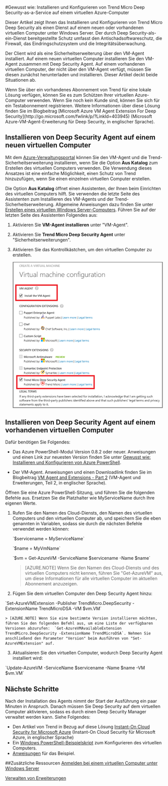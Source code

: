<properties pageTitle="Gewusst wie: Installieren und Konfigurieren von Trend Micro Deep Security-as-a-Service auf einem virtuellen Azure-Computer" description="Beschreibt die Installation und Konfiguration von der Trend Micro-Sicherheitslösung auf einem virtuellen Computer in Azure." services="virtual-machines" documentationCenter="" authors="KBDAzure" manager="timlt" editor=""/>

<tags ms.service="virtual-machines" ms.workload="infrastructure-services" ms.tgt_pltfrm="vm-multiple" ms.devlang="na" ms.topic="article" ms.date="09/24/2014" ms.author="kathydav"/>

#Gewusst wie: Installieren und Konfigurieren von Trend Micro Deep Security-as-a-Service auf einem virtuellen Azure-Computer

<p> Dieser Artikel zeigt Ihnen das Installieren und Konfigurieren von Trend Micro Deep Security als einen Dienst auf einem neuen oder vorhandenen virtuellen Computer unter Windows Server. Der durch Deep Security-als-ein-Dienst bereitgestellte Schutz umfasst den Antischadsoftwareschutz, die Firewall, das Eindringschutzsystem und die Integritätsüberwachung. 

<p>Der Client wird als eine Sicherheitserweiterung über den VM-Agent installiert. Auf einem neuen virtuellen Computer installieren Sie den VM-Agent zusammen mit Deep Security Agent. Auf einem vorhandenen virtuellen Computer, der nicht über den VM-Agent verfügt, müssen Sie diesen zunächst herunterladen und installieren. Dieser Artikel deckt beide Situationen ab.

<p> Wenn Sie über ein vorhandenes Abonnement von Trend für eine lokale Lösung verfügen, können Sie es zum Schützen Ihrer virtuellen Azure-Computer verwenden. Wenn Sie noch kein Kunde sind, können Sie sich für ein Testabonnement registrieren. Weitere Informationen über diese Lösung finden Sie im Blogbeitrag [Microsoft Azure VM Agent Extension For Deep Security](http://go.microsoft.com/fwlink/p/?LinkId=403945) (Microsoft Azure-VM-Agent-Erweiterung für Deep Security, in englischer Sprache).

## Installieren von Deep Security Agent auf einem neuen virtuellen Computer

Mit dem [Azure-Verwaltungsportal](http://manage.windowsazure.com) können Sie den VM-Agent und die Trend-Sicherheitserweiterung installieren, wenn Sie die Option **Aus Katalog** zum Erstellen des virtuellen Computers verwenden. Die Verwendung dieses Ansatzes ist eine einfache Möglichkeit, einen Schutz von Trend hinzuzufügen, wenn Sie einen einzelnen virtuellen Computer erstellen.

Die Option **Aus Katalog** öffnet einen Assistenten, der Ihnen beim Einrichten des virtuellen Computers hilft. Sie verwenden die letzte Seite des Assistenten zum Installieren des VM-Agents und der Trend-Sicherheitserweiterung. Allgemeine Anweisungen dazu finden Sie unter [Erstellen eines virtuellen Windows Server-Computers](http://go.microsoft.com/fwlink/p/?LinkId=403943). Führen Sie auf der letzten Seite des Assistenten Folgendes aus:

1.	Aktivieren Sie **VM-Agent installieren** unter "VM-Agent".

2.	Aktivieren Sie **Trend Micro Deep Security Agent** unter "Sicherheitserweiterungen".

3.	Aktivieren Sie das Kontrollkästchen, um den virtuellen Computer zu erstellen.

	![Install the VM Agent and the Deep Security Agent](./media/virtual-machines-install-trend/InstallVMAgentandTrend.png)

## Installieren von Deep Security Agent auf einem vorhandenen virtuellen Computer

Dafür benötigen Sie Folgendes:

- Das Azure PowerShell-Modul Version 0.8.2 oder neuer. Anweisungen und einen Link zur neuesten Version finden Sie unter [Gewusst wie: Installieren und Konfigurieren von Azure PowerShell](http://go.microsoft.com/fwlink/p/?LinkId=320552).  

- Der VM-Agent. Anweisungen und einen Downloadlink finden Sie im Blogbeitrag [VM Agent and Extensions - Part 2](http://go.microsoft.com/fwlink/p/?LinkId=403947) (VM-Agent und Erweiterungen, Teil 2, in englischer Sprache).

Öffnen Sie eine Azure PowerShell-Sitzung, und führen Sie die folgenden Befehle aus. Ersetzen Sie die Platzhalter wie MyServiceName durch Ihre eigenen Werte.

1.	Rufen Sie den Namen des Cloud-Diensts, den Namen des virtuellen Computers und den virtuellen Computer ab, und speichern Sie die eben genannten in Variablen, sodass sie durch die nächsten Befehle verwendet werden können:
	<p>`$servicename = MyServiceName`
	<p>`$name = MyVmName`
	<p>`$vm = Get-AzureVM -ServiceName $servicename -Name $name`

	> [AZURE.NOTE] Wenn Sie den Namen des Cloud-Diensts und des virtuellen Computers nicht kennen, führen Sie "Get-AzureVM" aus, um diese Informationen für alle virtuellen Computer im aktuellen Abonnement anzuzeigen.

2.	Fügen Sie dem virtuellen Computer den Deep Security Agent hinzu:
<p> `Set-AzureVMExtension -Publisher TrendMicro.DeepSecurity -ExtensionName TrendMicroDSA -VM $vm.VM`

	> [AZURE.NOTE] Wenn Sie eine bestimmte Version installieren möchten, führen Sie den folgenden Befehl aus, um eine Liste der verfügbaren Versionen abzurufen:  `Get-AzureVMAvailableExtension TrendMicro.DeepSecurity -ExtensionName TrendMicroDSA`. Nehmen Sie anschließend den Parameter "Version" beim Ausführen von "Set-AzureVMExtension" auf.

3.	Aktualisieren Sie den virtuellen Computer, wodurch Deep Security Agent installiert wird:
<p> `Update-AzureVM -ServiceName $servicename -Name $name -VM $vm.VM`


## Nächste Schritte
Nach der Installation des Agents nimmt der Start der Ausführung ein paar Minuten in Anspruch. Danach müssen Sie Deep Security auf dem virtuellen Computer aktivieren, sodass es durch einen Deep Security Manager verwaltet werden kann. Siehe Folgendes:

- Den Artikel von Trend in Bezug auf diese Lösung [Instant-On Cloud Security for Microsoft Azure](http://go.microsoft.com/fwlink/?LinkId=404101) (Instant-On Cloud Security für Microsoft Azure, in englischer Sprache)
- Ein [Windows PowerShell-Beispielskript](http://go.microsoft.com/fwlink/?LinkId=404100) zum Konfigurieren des virtuellen Computers.
- [Anweisungen](http://go.microsoft.com/fwlink/?LinkId=404099) für das Beispiel.




##Zusätzliche Ressourcen
[Anmelden bei einem virtuellen Computer unter Windows Server]

[Verwalten von Erweiterungen]


<!--Link references-->
[Anmelden bei einem virtuellen Computer unter Windows Server]: ../virtual-machines-log-on-windows-server/
[Verwalten von Erweiterungen]: http://go.microsoft.com/fwlink/p/?linkid=390493&clcid=0x409






<!--HONumber=42-->
